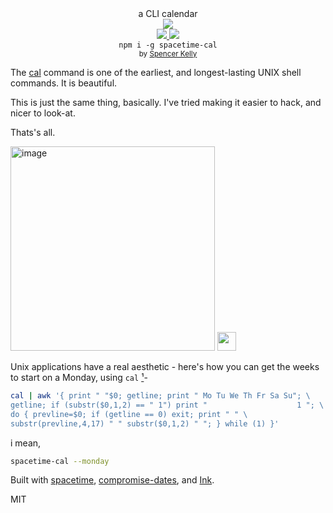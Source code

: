 <div align="center">

  <div>a CLI calendar</div>
  <div><img src="https://cloud.githubusercontent.com/assets/399657/23590290/ede73772-01aa-11e7-8915-181ef21027bc.png" /></div>

  <div align="center">
    <a href="https://npmjs.org/package/spacetime-cal">
      <img src="https://img.shields.io/npm/v/spacetime-cal.svg?style=flat-square" />
    </a>
    <a href="https://unpkg.com/spacetime-cal/builds/spacetime-cal.min.js">
      <img src="https://badge-size.herokuapp.com/spencermountain/spacetime-cal/master/builds/spacetime-cal.min.js" />
    </a>
  </div>
  <div align="center">
    <code>npm i -g spacetime-cal</code>
  </div>
  <sub>
    by
    <a href="https://spencermountain.github.io/">Spencer Kelly</a>
  </sub>
</div>
<p></p>

The [cal](https://en.m.wikipedia.org/wiki/Cal_(Unix)) command is one of the earliest, and longest-lasting UNIX shell commands. It is beautiful.

This is just the same thing, basically. I've tried making it easier to hack, and nicer to look-at.

Thats's all.

<img width="327" alt="image" src="https://user-images.githubusercontent.com/399657/111079058-a9b0d580-84ce-11eb-82be-99357fe2605a.png">


<!-- spacer -->
<img height="30px" src="https://user-images.githubusercontent.com/399657/68221862-17ceb980-ffb8-11e9-87d4-7b30b6488f16.png"/>

Unix applications have a real aesthetic - here's how you can get the weeks to start on a Monday, using `cal` [¹](http://hints.macworld.com/article.php?story=20040625094428394)- 
```bash
cal | awk '{ print " "$0; getline; print " Mo Tu We Th Fr Sa Su"; \
getline; if (substr($0,1,2) == " 1") print "                    1 "; \
do { prevline=$0; if (getline == 0) exit; print " " \
substr(prevline,4,17) " " substr($0,1,2) " "; } while (1) }'
```

i mean,
```bash
spacetime-cal --monday
```

Built with [spacetime](https://github.com/spencermountain/spacetime), [compromise-dates](https://github.com/spencermountain/compromise/tree/master/plugins/dates), and [Ink](https://github.com/vadimdemedes/ink).

MIT